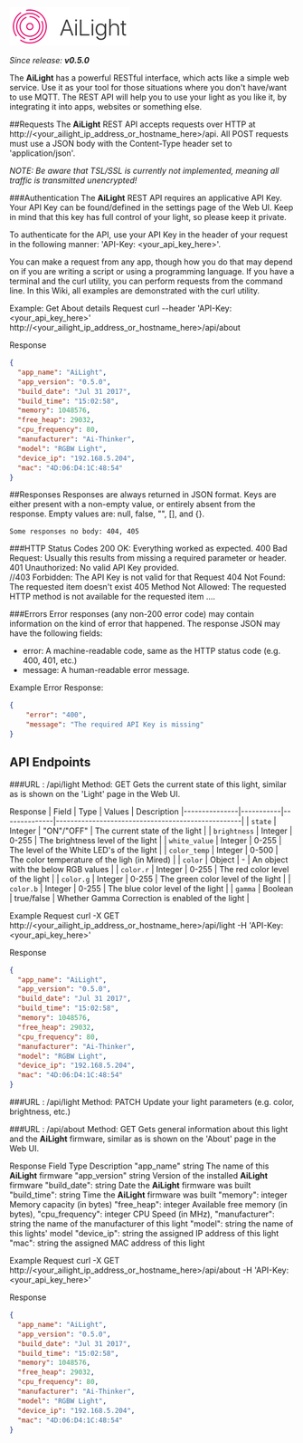 ![AiLight](images/ailight_logo.png)

_Since release: **v0.5.0**_

The **AiLight** has a powerful RESTful interface, which acts like a simple web service. Use it as your tool for those situations where you don't have/want to use MQTT. The REST API will help you to use your light as you like it, by integrating it into apps, websites or something else.

##Requests
The **AiLight** REST API accepts requests over HTTP at http://<your_ailight_ip_address_or_hostname_here>/api. All POST requests must use a JSON body with the Content-Type header set to 'application/json'.

*NOTE: Be aware that TSL/SSL is currently not implemented, meaning all traffic is transmitted unencrypted!*

###Authentication
The **AiLight** REST API requires an applicative API Key. Your API Key can be found/defined in the settings page of the Web UI. Keep in mind that this key has full control of your light, so please keep it private.

To authenticate for the API, use your API Key in the header of your request in the following manner: 'API-Key: <your_api_key_here>'.

You can make a request from any app, though how you do that may depend on if you are writing a script or using a programming language. If you have a terminal and the curl utility, you can perform requests from the command line. In this Wiki, all examples are demonstrated with the curl utility.

Example: Get About details
Request
curl --header 'API-Key: <your_api_key_here>' http://<your_ailight_ip_address_or_hostname_here>/api/about

Response
```JSON
{
  "app_name": "AiLight",
  "app_version": "0.5.0",
  "build_date": "Jul 31 2017",
  "build_time": "15:02:58",
  "memory": 1048576,
  "free_heap": 29032,
  "cpu_frequency": 80,
  "manufacturer": "Ai-Thinker",
  "model": "RGBW Light",
  "device_ip": "192.168.5.204",
  "mac": "4D:06:D4:1C:48:54"
}
```

##Responses
Responses are always returned in JSON format. Keys are either present with a non-empty value, or entirely absent from the response. Empty values are: null, false, "", [], and {}.

    Some responses no body: 404, 405

###HTTP Status Codes
200 OK: Everything worked as expected.
400 Bad Request: Usually this results from missing a required parameter or header.
401 Unauthorized: No valid API Key provided.    
//403 Forbidden: The API Key is not valid for that Request
404 Not Found: The requested item doesn't exist
405 Method Not Allowed: The requested HTTP method is not available for the requested item
....

###Errors
Error responses (any non-200 error code) may contain information on the kind of error that happened. The response JSON may have the following fields:
- error: A machine-readable code, same as the HTTP status code (e.g. 400, 401, etc.)
- message: A human-readable error message.

Example Error Response:
```JSON
{
    "error": "400",
    "message": "The required API Key is missing"
}
```

## API Endpoints

###URL   : /api/light
Method: GET
Gets the current state of this light, similar as is shown on the 'Light' page in the Web UI.

Response
| Field         | Type      | Values       | Description
|---------------|-----------|--------------|---------------------------------------------------|
| `state`       | Integer   | "ON"/"OFF"   | The current state of the light                    |
| `brightness`  | Integer   | 0-255        | The brightness level of the light                 |
| `white_value` | Integer   | 0-255        | The level of the White LED's of the light         |
| `color_temp`  | Integer   | 0-500        | The color temperature of the ligh (in Mired)      |
| `color`       | Object    | -            | An object with the below RGB values               |
| `color.r`     | Integer   | 0-255        | The red color level of the light                  |
| `color.g`     | Integer   | 0-255        | The green color level of the light                |
| `color.b`     | Integer   | 0-255        | The blue color level of the light                 |
| `gamma`       | Boolean   | true/false   | Whether Gamma Correction is enabled of the light  |


Example
Request
curl -X GET http://<your_ailight_ip_address_or_hostname_here>/api/light -H 'API-Key: <your_api_key_here>'

Response
```JSON
{
  "app_name": "AiLight",
  "app_version": "0.5.0",
  "build_date": "Jul 31 2017",
  "build_time": "15:02:58",
  "memory": 1048576,
  "free_heap": 29032,
  "cpu_frequency": 80,
  "manufacturer": "Ai-Thinker",
  "model": "RGBW Light",
  "device_ip": "192.168.5.204",
  "mac": "4D:06:D4:1C:48:54"
}
```

###URL   : /api/light
Method: PATCH
Update your light parameters (e.g. color, brightness, etc.)



###URL   : /api/about
Method: GET
Gets general information about this light and the **AiLight** firmware, similar as is shown on the 'About' page in the Web UI.

Response
Field               Type        Description
"app_name" string   The name of this **AiLight** firmware
"app_version" string Version of the installed **AiLight** firmware
"build_date": string Date the **AiLight** firmware was built
"build_time": string Time the **AiLight** firmware was built
"memory": integer Memory capacity (in bytes)
"free_heap": integer Available free memory (in bytes),
"cpu_frequency": integer CPU Speed (in MHz),
"manufacturer": string the name of the manufacturer of this light
"model": string the name of this lights' model
"device_ip": string the assigned IP address of this light
"mac": string the assigned MAC address of this light

Example
Request
curl -X GET http://<your_ailight_ip_address_or_hostname_here>/api/about -H 'API-Key: <your_api_key_here>'

Response
```JSON
{
  "app_name": "AiLight",
  "app_version": "0.5.0",
  "build_date": "Jul 31 2017",
  "build_time": "15:02:58",
  "memory": 1048576,
  "free_heap": 29032,
  "cpu_frequency": 80,
  "manufacturer": "Ai-Thinker",
  "model": "RGBW Light",
  "device_ip": "192.168.5.204",
  "mac": "4D:06:D4:1C:48:54"
}
```
